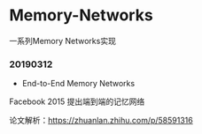 # Memory-Networks
一系列Memory Networks实现
### 20190312
+ End-to-End Memory Networks

Facebook 2015 提出端到端的记忆网络

论文解析：https://zhuanlan.zhihu.com/p/58591316
